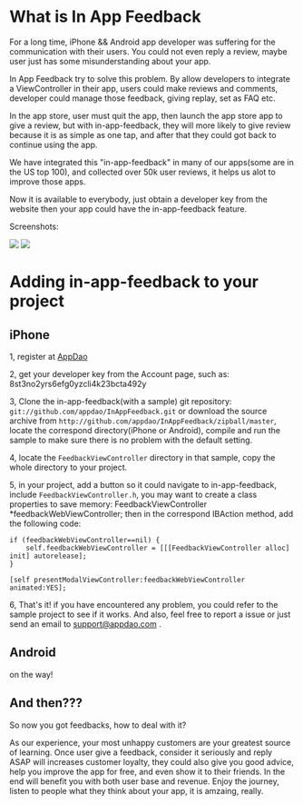 What is In App Feedback
=======
For a long time, iPhone && Android app developer was suffering for the communication with their users.  You could not even reply a review, maybe user just has some misunderstanding about your app.

In App Feedback try to solve this problem. By allow developers to integrate a ViewController in their app, users could make reviews and comments, developer could manage those feedback, giving replay, set as FAQ etc.

In the app store, user must quit the app, then launch the app store app to give a review, but with in-app-feedback, they will more likely to give review because it is as simple as one tap, and after that they could  got back to continue using the app.

We have integrated this "in-app-feedback" in many of our apps(some are in the US top 100), and collected over 50k user reviews, it helps us alot to improve those apps. 

Now it is available to everybody, just obtain a developer key from the website then your app could have the in-app-feedback feature.

Screenshots:


![](http://appdao.com/images/pics/1.png)
![](http://appdao.com/images/pics/2.png)

Adding in-app-feedback to your project
======================

iPhone
------------

1, register at [AppDao][] 

2, get your developer key from the Account page, such as: 8st3no2yrs6efg0yzcli4k23bcta492y

3, Clone the in-app-feedback(with a sample) git repository: `git://github.com/appdao/InAppFeedback.git` or download the source archive from `http://github.com/appdao/InAppFeedback/zipball/master`, locate the correspond directory(iPhone or Android), compile and run the sample to make sure there is no problem with the default setting.

4, locate the `FeedbackViewController` directory in that sample, copy the whole directory to your project.

5, in your project, add a button so it could navigate to in-app-feedback,  include `FeedbackViewController.h`, you may want to create a class properties to save memory: FeedbackViewController *feedbackWebViewController;
then in the correspond IBAction method, add the following code:

    if (feedbackWebViewController==nil) {
        self.feedbackWebViewController = [[[FeedbackViewController alloc] init] autorelease];
    }
    
    [self presentModalViewController:feedbackWebViewController animated:YES];

6, That's it! if you have encountered any problem,  you could refer to the sample project to see if it works. And also, feel free to report a issue or just send an email to support@appdao.com .


Android
------------
on the way!



And then???
------------

So now you got feedbacks, how to deal with it?

As our experience, your most unhappy customers are your greatest source of learning. Once user give a feedback, consider it seriously and reply ASAP will increases customer loyalty, they could also give you good advice, help you improve the app for free,  and even show it to their friends. In the end will benefit you with both user base and revenue. Enjoy the journey, listen to people what they think about your app, it is amzaing, really.



[AppDao]: http://www.appdao.com
